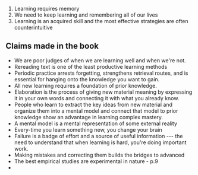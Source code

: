 1. Learning requires memory
2. We need to keep learning and remembering all of our lives 
3. Learning is an acquired skill and the most effective strategies are often counterintuitive 

## Claims made in the book

- We are poor judges of when we are learning well and when we're not.
- Rereading text is one of the least productive learning methods
- Periodic practice arrests forgetting, strengthens retrieval routes, and is essential for hanging onto the knowledge you want to gain.
- All new learning requires a foundation of prior knowledge.
- Elaboration is the process of giving new material meaning by expressing it in your own words and connecting it with what you already know.
- People who learn to extract the key ideas from new material and organize them into a mental model and connect that model to prior knowledge show an advantage in learning complex mastery.
- A mental model is a mental representation of some external reality
- Every-time you learn something new, you change your brain
- Failure is a badge of effort and a source of useful information --- the need to understand that when learning is hard, you're doing important work.
- Making mistakes and correcting them builds the bridges to advanced
- The best empirical studies are experimental in nature - p.9
- 